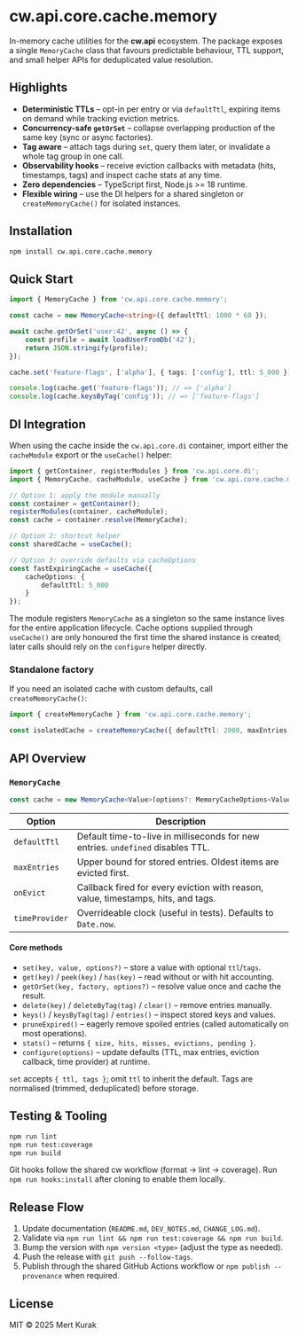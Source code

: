 # cw.api.core.cache.memory

In-memory cache utilities for the **cw.api** ecosystem. The package exposes a
single `MemoryCache` class that favours predictable behaviour, TTL support, and
small helper APIs for deduplicated value resolution.

## Highlights
- **Deterministic TTLs** – opt-in per entry or via `defaultTtl`, expiring items on
  demand while tracking eviction metrics.
- **Concurrency-safe `getOrSet`** – collapse overlapping production of the same
  key (sync or async factories).
- **Tag aware** – attach tags during `set`, query them later, or invalidate a
  whole tag group in one call.
- **Observability hooks** – receive eviction callbacks with metadata (hits,
  timestamps, tags) and inspect cache stats at any time.
- **Zero dependencies** – TypeScript first, Node.js >= 18 runtime.
- **Flexible wiring** – use the DI helpers for a shared singleton or `createMemoryCache()` for isolated instances.

## Installation

```bash
npm install cw.api.core.cache.memory
```

## Quick Start

```ts
import { MemoryCache } from 'cw.api.core.cache.memory';

const cache = new MemoryCache<string>({ defaultTtl: 1000 * 60 });

await cache.getOrSet('user:42', async () => {
    const profile = await loadUserFromDb('42');
    return JSON.stringify(profile);
});

cache.set('feature-flags', ['alpha'], { tags: ['config'], ttl: 5_000 });

console.log(cache.get('feature-flags')); // => ['alpha']
console.log(cache.keysByTag('config')); // => ['feature-flags']
```

## DI Integration

When using the cache inside the `cw.api.core.di` container, import either the `cacheModule` export or the `useCache()` helper:

```ts
import { getContainer, registerModules } from 'cw.api.core.di';
import { MemoryCache, cacheModule, useCache } from 'cw.api.core.cache.memory';

// Option 1: apply the module manually
const container = getContainer();
registerModules(container, cacheModule);
const cache = container.resolve(MemoryCache);

// Option 2: shortcut helper
const sharedCache = useCache();

// Option 3: override defaults via cacheOptions
const fastExpiringCache = useCache({
    cacheOptions: {
        defaultTtl: 5_000
    }
});
```

The module registers `MemoryCache` as a singleton so the same instance lives for the entire application lifecycle. Cache options supplied through `useCache()` are only honoured the first time the shared instance is created; later calls should rely on the `configure` helper directly.

### Standalone factory

If you need an isolated cache with custom defaults, call `createMemoryCache()`:

```ts
import { createMemoryCache } from 'cw.api.core.cache.memory';

const isolatedCache = createMemoryCache({ defaultTtl: 2000, maxEntries: 500 });
```

## API Overview

### `MemoryCache`

```ts
const cache = new MemoryCache<Value>(options?: MemoryCacheOptions<Value>);
```

| Option | Description |
| ------ | ----------- |
| `defaultTtl` | Default time-to-live in milliseconds for new entries. `undefined` disables TTL. |
| `maxEntries` | Upper bound for stored entries. Oldest items are evicted first. |
| `onEvict` | Callback fired for every eviction with reason, value, timestamps, hits, and tags. |
| `timeProvider` | Overrideable clock (useful in tests). Defaults to `Date.now`. |

#### Core methods
- `set(key, value, options?)` – store a value with optional `ttl`/`tags`.
- `get(key)` / `peek(key)` / `has(key)` – read without or with hit accounting.
- `getOrSet(key, factory, options?)` – resolve value once and cache the result.
- `delete(key)` / `deleteByTag(tag)` / `clear()` – remove entries manually.
- `keys()` / `keysByTag(tag)` / `entries()` – inspect stored keys and values.
- `pruneExpired()` – eagerly remove spoiled entries (called automatically on most operations).
- `stats()` – returns `{ size, hits, misses, evictions, pending }`.
- `configure(options)` – update defaults (TTL, max entries, eviction callback, time provider) at runtime.

`set` accepts `{ ttl, tags }`; omit `ttl` to inherit the default. Tags are
normalised (trimmed, deduplicated) before storage.

## Testing & Tooling

```bash
npm run lint
npm run test:coverage
npm run build
```

Git hooks follow the shared cw workflow (format → lint → coverage). Run
`npm run hooks:install` after cloning to enable them locally.

## Release Flow

1. Update documentation (`README.md`, `DEV_NOTES.md`, `CHANGE_LOG.md`).
2. Validate via `npm run lint && npm run test:coverage && npm run build`.
3. Bump the version with `npm version <type>` (adjust the type as needed).
4. Push the release with `git push --follow-tags`.
5. Publish through the shared GitHub Actions workflow or `npm publish
   --provenance` when required.

## License

MIT © 2025 Mert Kurak
